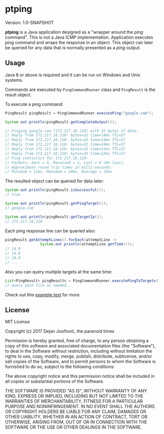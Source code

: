 # ptping

Version: 1.0-SNAPSHOT

**ptping** is a Java application designed as a "wrapper around the *ping* command".
This is not a Java ICMP implementation. Application executes *ping* command and
wraps the response in an object. This object can later be queried for any data
that is normally presented as a *ping* output.

## Usage

Java 8 or above is required and it can be run on Windows and Unix systems.

Commands are executed by `PingCommandRunner` class and `PingResult` is the result
object.

To execute a ping command:

```java
PingResult pingResult = PingCommandRunner.executePing("google.com");

System.out.println(pingResult.getCompleteOutput());

// Pinging google.com [172.217.16.110] with 32 bytes of data:
// Reply from 172.217.16.110: bytes=32 time=14ms TTL=57
// Reply from 172.217.16.110: bytes=32 time=14ms TTL=57
// Reply from 172.217.16.110: bytes=32 time=24ms TTL=57
// Reply from 172.217.16.110: bytes=32 time=11ms TTL=57
// Reply from 172.217.16.110: bytes=32 time=13ms TTL=57
// Ping statistics for 172.217.16.110:
// Packets: Sent = 5, Received = 5, Lost = 0 (0% loss),
// Approximate round trip times in milli-seconds:
// Minimum = 11ms, Maximum = 24ms, Average = 15ms
```

The resulted object can be queried for data later:

```java
System.out.println(pingResult.isSuccessful());
// true

System.out.println(pingResult.getPingTarget());
// google.com

System.out.println(pingResult.getTargetIp());
// 172.217.16.110
```

Each ping response line can be queried also:

```java
pingResult.getAttemptLines().forEach(attemptLine ->
                System.out.println(attemptLine.getTime()));
// 14.0
// 14.0
// 24.0
// ...
```

Also you can query multiple targets at the same time:

```java
List<PingResult> pingResults = PingCommandRunner.executePingToTargets("yahoo.com", "hotmail.com");
// query each file as needed...
```

Check out this [example test](/src/test/java/org/theparanoidtimes/ptping/testrunner/TestRunner.java) for more.

## License

MIT License

Copyright (c) 2017 Dejan Josifović, the paranoid times

Permission is hereby granted, free of charge, to any person obtaining a copy
of this software and associated documentation files (the "Software"), to deal
in the Software without restriction, including without limitation the rights
to use, copy, modify, merge, publish, distribute, sublicense, and/or sell
copies of the Software, and to permit persons to whom the Software is
furnished to do so, subject to the following conditions:

The above copyright notice and this permission notice shall be included in all
copies or substantial portions of the Software.

THE SOFTWARE IS PROVIDED "AS IS", WITHOUT WARRANTY OF ANY KIND, EXPRESS OR
IMPLIED, INCLUDING BUT NOT LIMITED TO THE WARRANTIES OF MERCHANTABILITY,
FITNESS FOR A PARTICULAR PURPOSE AND NONINFRINGEMENT. IN NO EVENT SHALL THE
AUTHORS OR COPYRIGHT HOLDERS BE LIABLE FOR ANY CLAIM, DAMAGES OR OTHER
LIABILITY, WHETHER IN AN ACTION OF CONTRACT, TORT OR OTHERWISE, ARISING FROM,
OUT OF OR IN CONNECTION WITH THE SOFTWARE OR THE USE OR OTHER DEALINGS IN THE
SOFTWARE.
